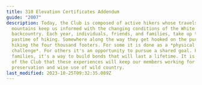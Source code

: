 ```yaml
---
title: 310 Elevation Certificates Addendum
guide: "2007"
description: Today, the Club is composed of active hikers whose travels in the
  mountains keep us informed with the changing conditions of the White Mountain
  backcountry. Each year, individuals, friends, and families, take up the
  pastime of hiking. Somewhere along the way they get hooked on the pursuit of
  hiking the four thousand footers. For some it is done as a *physical
  challenge*. For others it's an opportunity to pursue a shared goal. For
  families, it's a way to build bonds that will last a lifetime. It is the hope
  of the Club that these experiences will keep our members working for the
  preservation and wise use of wild country.
last_modified: 2023-10-25T09:32:35.089Z
---
```

